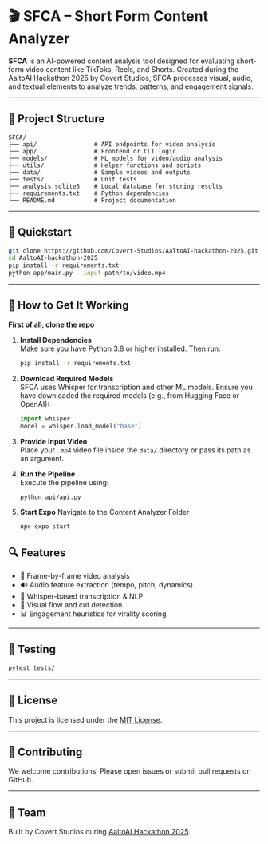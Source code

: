# 🎬 SFCA – Short Form Content Analyzer

**SFCA** is an AI-powered content analysis tool designed for evaluating short-form video content like TikToks, Reels, and Shorts. Created during the AaltoAI Hackathon 2025 by Covert Studios, SFCA processes visual, audio, and textual elements to analyze trends, patterns, and engagement signals.

---

## 📁 Project Structure

```
SFCA/
├── api/                # API endpoints for video analysis
├── app/                # Frontend or CLI logic
├── models/             # ML models for video/audio analysis
├── utils/              # Helper functions and scripts
├── data/               # Sample videos and outputs
├── tests/              # Unit tests
├── analysis.sqlite3    # Local database for storing results
├── requirements.txt    # Python dependencies
└── README.md           # Project documentation
```

---

## 🚀 Quickstart

```bash
git clone https://github.com/Covert-Studios/AaltoAI-hackathon-2025.git
cd AaltoAI-hackathon-2025
pip install -r requirements.txt
python app/main.py --input path/to/video.mp4
```

---

## 🔧 How to Get It Working
**First of all, clone the repo**

1. **Install Dependencies**  
   Make sure you have Python 3.8 or higher installed. Then run:

   ```bash
   pip install -r requirements.txt
   ```

2. **Download Required Models**  
   SFCA uses Whisper for transcription and other ML models. Ensure you have downloaded the required models (e.g., from Hugging Face or OpenAI):

   ```python
   import whisper
   model = whisper.load_model("base")
   ```

3. **Provide Input Video**  
   Place your `.mp4` video file inside the `data/` directory or pass its path as an argument.

4. **Run the Pipeline**  
   Execute the pipeline using:

   ```bash
   python api/api.py 
   ```
5. **Start Expo**
   Navigate to the Content Analyzer Folder
   ```bash
   npx expo start
   ```

## 🔍 Features

- 🎥 Frame-by-frame video analysis
- 🔊 Audio feature extraction (tempo, pitch, dynamics)
- 🧠 Whisper-based transcription & NLP
- 🌈 Visual flow and cut detection
- 📊 Engagement heuristics for virality scoring

---

## 🧪 Testing

```bash
pytest tests/
```

---

## 📜 License

This project is licensed under the [MIT License](LICENSE).

---

## 🤝 Contributing

We welcome contributions! Please open issues or submit pull requests on GitHub.

---

## 👥 Team

Built by Covert Studios during [AaltoAI Hackathon 2025](https://github.com/Covert-Studios/AaltoAI-hackathon-2025).
